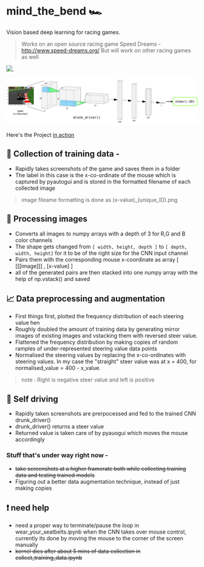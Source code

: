 # mind_the_bend :racing_car:

Vision based deep learning for racing games. 

>Works on an open source racing game Speed Dreams - http://www.speed-dreams.org/
>But will work on other racing games as well

<img src="example.gif" width="60%">.

![3 channel 56*80 RGB image](https://github.com/Mayukhdeb/mind_the_bend/blob/master/images/pipeline.png "3 channel 56*80 RGB image being fed into the CNN which returns steering values")

Here's the Project [in action](https://photos.app.goo.gl/ibtjnBxFtZ5SXGPJA)

## :movie_camera:	Collection of training data -
* Rapidly takes screenshots of the game and saves them in a folder
* The label in this case is the x-co-ordinate of the mouse which is captured by pyautogui and is stored in the formatted filename of each collected image
> image fileame formatting is done as  (x-value)_(unique_ID).png

##  :mag_right: Processing images
* Converts all images to numpy arrays with a depth of 3 for R,G and B color channels 
* The shape gets changed from  ``` [ width, height, depth ] ``` to ```[ depth, width, height]``` for it to be of the right size for the CNN input channel
* Pairs them with the corresponding mouse x-coordinate as array [  [[[image]]]  ,  [x-value]   ]
* all of the generated pairs are then stacked into one numpy array with the help of np.vstack() and saved 

## :chart_with_upwards_trend: Data preprocessing and augmentation
* First things first, plotted the frequency distribution of each steering value hen
* Roughly doubled the amount of training data by generating mirror images of existing images and vstacking them with reversed steer value. 
*  Flattened the frequency distribution by making copies of random ramples of under-represented steering value data points
* Normalised the steering values by replacing the x-co-ordinates with steering values. In my case the "straight" steer value was at x = 400, for normalised_value = 400 - x_value. 
> note :  Right is negative steer value and left is positive

## :red_car: Self driving 
* Rapidly taken screenshots are prerpocessed and fed to the trained CNN drunk_driver()
* drunk_driver() returns a steer value 
* Returned value is taken care  of by pyauogui which moves the mouse accordingly 

### Stuff that's under way right now - 
* ~~take screenshots at a higher framerate both while collecting training data and testing trained models~~
* Figuring out a better data augmentation technique, instead of just making copies 

## :heavy_exclamation_mark: need help
* need a proper way to terminate/pause the loop in wear_your_seatbelts.ipynb when the CNN takes over mouse control, currently its done by moving the mouse to the corner of the screen manually 
* ~~kernel dies after about 5 mins of data collection in collect_training_data.ipynb~~

